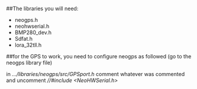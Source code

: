 ##The libraries you will need:

- neogps.h
- neohwserial.h
- BMP280_dev.h
- Sdfat.h
- lora_32tll.h

##for the GPS to work, you need to configure neogps as followed (go to the neogps library file)

in *.../libraries/neogps/src/GPSport.h* comment whatever was commented and uncomment *//#include <NeoHWSerial.h>*
